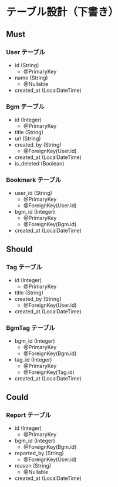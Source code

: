 # テーブル設計（下書き）

## Must

### User テーブル

- id (String)
  - @PrimaryKey
- name (String)
  - @Nullable
- created_at (LocalDateTime)

### Bgm テーブル

- id (Integer)
  - @PrimaryKey
- title (String)
- url (String)
- created_by (String)
  - @ForeignKey(User.id)
- created_at (LocalDateTime)
- is_deleted (Boolean)

### Bookmark テーブル

- user_id (String)
  - @PrimaryKey
  - @ForeignKey(User.id)
- bgm_id (Integer)
  - @PrimaryKey
  - @ForeignKey(Bgm.id)
- created_at (LocalDateTime)

## Should

### Tag テーブル

- id (Integer)
  - @PrimaryKey
- title (String)
- created_by (String)
  - @ForeignKey(User.id)
- created_at (LocalDateTime)

### BgmTag テーブル

- bgm_id (Integer)
  - @PrimaryKey
  - @ForeignKey(Bgm.id)
- tag_id (Integer)
  - @PrimaryKey
  - @ForeignKey(Tag.id)
- created_at (LocalDateTime)

## Could

### Report テーブル

- id (Integer)
  - @PrimaryKey
- bgm_id (Integer)
  - @ForeignKey(Bgm.id)
- reported_by (String)
  - @ForeignKey(User.id)
- reason (String)
  - @Nullable
- created_at (LocalDateTime)
